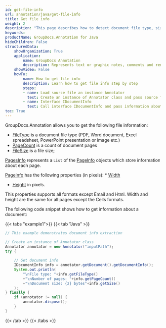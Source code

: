 ```yaml
---
id: get-file-info
url: annotation/java/get-file-info
title: Get file info
weight: 2
description: "This page describes how to detect document file type, size and calculate pages count when annotate documents or images with GroupDocs.Annotation."
keywords: 
productName: GroupDocs.Annotation for Java
hideChildren: False
structuredData:
    showOrganization: True
    application:    
        name: GroupDocs Annotation
        description: Represents text or graphic notes, comments and remarks attached to a specific part of the content of the document using Java
    showVideo: False
    howTo:
        name: How to get file info
        description: Learn how to get file info step by step
        steps:
        - name: Load source file an instance Annotator
          text: Create an instance of Annotator class and pass source file path as a constructor parameter. You may specify absolute or relative file path as per your requirements. 
        - name: Interface IDocumentInfo
          text: Call interface IDocumentInfo and pass information about the page to it
toc: True
---
```

GroupDocs.Annotation allows you to get the following file information:

*   [FileType](https://reference.groupdocs.com/annotation/java/com.groupdocs.annotation/idocumentinfo/#getFileType--) is a document file type (PDF, Word document, Excel spreadsheet, PowerPoint presentation or image etc.)
*   [PageCount](https://reference.groupdocs.com/annotation/java/com.groupdocs.annotation/idocumentinfo/#getPageCount--) is a count of document pages
*   [FileSize](https://reference.groupdocs.com/annotation/java/com.groupdocs.annotation/idocumentinfo/#getSize--) is a file size;

[PagesInfo](https://reference.groupdocs.com/annotation/java/com.groupdocs.annotation/idocumentinfo/#setPagesInfo-java.util.List-com.groupdocs.annotation.models.PageInfo--) represents a `List` of the [PageInfo](https://reference.groupdocs.com/annotation/java/com.groupdocs.annotation.models/pageinfo/) objects which store information about each page. 

[PageInfo](https://reference.groupdocs.com/annotation/java/com.groupdocs.annotation.models/pageinfo/) has the following properties (in pixels):
* [Width](https://reference.groupdocs.com/annotation/java/com.groupdocs.annotation.models/pageinfo/#getWidth--)
* [Height](https://reference.groupdocs.com/annotation/java/com.groupdocs.annotation.models/pageinfo/#getHeight--) in pixels. 

This properties supports all formats except Email and Html. Width and height are the same for all pages except the Cells formats.

The following code snippet shows how to get information about a document:

{{< tabs "example1">}}
{{< tab "Java" >}}
```java
// This example demonstrates document info extraction

// Create an instance of Annotator class
Annotator annotator = new Annotator("inputPath");
try {
	
	// Get document info
	IDocumentInfo info = annotator.getDocument().getDocumentInfo();
	System.out.println(
		"\nFile type: "+info.getFileType()
		+"\nNumber of pages: "+info.getPageCount()
		+"\nDocument size: {2} bytes"+info.getSize()
	);    
} finally {
	if (annotator != null) {
		annotator.dispose();
	}
}
```
{{< /tab >}}
{{< /tabs >}}
